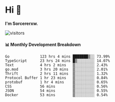 # Hi 👋

**I'm Sorcererxw.**
 
![visitors](https://visitor-badge.glitch.me/badge?page_id=sorcererxw.sorcererx)

#### 📊 Monthly Development Breakdown

<!--START_SECTION:waka-->
```text
Go              123 hrs 4 mins ███████▒░░ 73.99%
TypeScript      23 hrs 24 mins █▒░░░░░░░░ 14.07%
Text            4 hrs 2 mins   ▒░░░░░░░░░ 2.43%
go.mod          3 hrs 20 mins  ▒░░░░░░░░░ 2.01%
Thrift          2 hrs 11 mins  ▒░░░░░░░░░ 1.32%
Protocol Buffer 1 hr 23 mins   ▒░░░░░░░░░ 0.84%
protobuf        1 hr 4 mins    ▒░░░░░░░░░ 0.65%
CSS             56 mins        ▒░░░░░░░░░ 0.56%
JSON            54 mins        ▒░░░░░░░░░ 0.55%
Docker          53 mins        ▒░░░░░░░░░ 0.54%
```
<!--END_SECTION:waka-->
